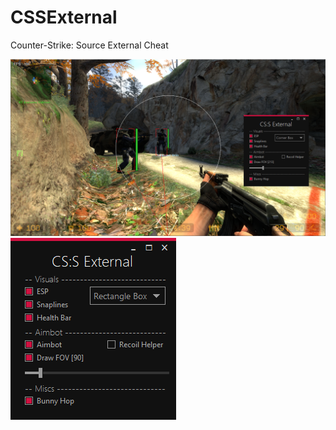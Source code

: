 # CSSExternal
 Counter-Strike: Source External Cheat

![Screenshot](https://raw.githubusercontent.com/Lufzys/CSSExternal/main/CSSExternal.png?raw=true)
![Screenshot](https://raw.githubusercontent.com/Lufzys/CSSExternal/main/Program.png?raw=true)